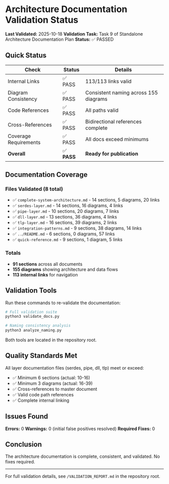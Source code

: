 # Architecture Documentation Validation Status

**Last Validated:** 2025-10-18
**Validation Task:** Task 9 of Standalone Architecture Documentation Plan
**Status:** ✅ PASSED

## Quick Status

| Check | Status | Details |
|-------|--------|---------|
| Internal Links | ✅ PASS | 113/113 links valid |
| Diagram Consistency | ✅ PASS | Consistent naming across 155 diagrams |
| Code References | ✅ PASS | All paths valid |
| Cross-References | ✅ PASS | Bidirectional references complete |
| Coverage Requirements | ✅ PASS | All docs exceed minimums |
| **Overall** | ✅ **PASS** | **Ready for publication** |

## Documentation Coverage

### Files Validated (8 total)

- ✅ `complete-system-architecture.md` - 14 sections, 5 diagrams, 20 links
- ✅ `serdes-layer.md` - 14 sections, 16 diagrams, 4 links
- ✅ `pipe-layer.md` - 10 sections, 20 diagrams, 7 links
- ✅ `dll-layer.md` - 13 sections, 36 diagrams, 4 links
- ✅ `tlp-layer.md` - 16 sections, 39 diagrams, 2 links
- ✅ `integration-patterns.md` - 9 sections, 38 diagrams, 14 links
- ✅ `../README.md` - 6 sections, 0 diagrams, 57 links
- ✅ `quick-reference.md` - 9 sections, 1 diagram, 5 links

### Totals

- **91 sections** across all documents
- **155 diagrams** showing architecture and data flows
- **113 internal links** for navigation

## Validation Tools

Run these commands to re-validate the documentation:

```bash
# Full validation suite
python3 validate_docs.py

# Naming consistency analysis
python3 analyze_naming.py
```

Both tools are located in the repository root.

## Quality Standards Met

All layer documentation files (serdes, pipe, dll, tlp) meet or exceed:
- ✅ Minimum 6 sections (actual: 10-16)
- ✅ Minimum 3 diagrams (actual: 16-39)
- ✅ Cross-references to master document
- ✅ Valid code path references
- ✅ Complete internal linking

## Issues Found

**Errors:** 0
**Warnings:** 0 (initial false positives resolved)
**Required Fixes:** 0

## Conclusion

The architecture documentation is complete, consistent, and validated. No fixes required.

---

For full validation details, see `/VALIDATION_REPORT.md` in the repository root.
